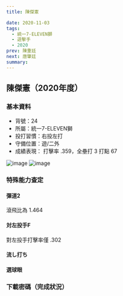 ```yaml
---
title: 陳傑憲

date: 2020-11-03
tags:
  - 統一7-ELEVEN獅
  - 遊擊手
  - 2020
prev: 陳重廷
next: 唐肇廷
summary: 
---
```


## 陳傑憲（2020年度）

### 基本資料
- 背號：24
- 所屬：統一7-ELEVEN獅
- 投打習慣：右投左打
- 守備位置：遊/二外
- 成績表現： 打擊率 .359，全壘打 3 打點 67

![image](https://i.imgur.com/Gr77FaK.jpg)
![image](https://i.imgur.com/DnPRPZr.jpg)

### 特殊能力查定
#### 彈道2
滾飛比為 1.464
#### 対左投手F
對左投手打擊率僅 .302
#### 流し打ち
#### 選球眼
### 下載密碼（完成狀況）

